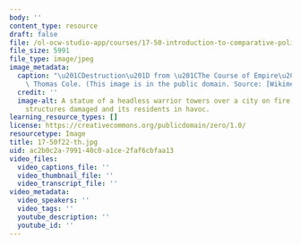 ```yaml
---
body: ''
content_type: resource
draft: false
file: /ol-ocw-studio-app/courses/17-50-introduction-to-comparative-politics-fall-2022/17-50f22-th.jpg
file_size: 5991
file_type: image/jpeg
image_metadata:
  caption: "\u201CDestruction\u201D from \u201CThe Course of Empire\u201D (1836) by\
    \ Thomas Cole. (This image is in the public domain. Source: [Wikimedia Commons](https://commons.wikimedia.org/wiki/File:Cole_Thomas_The_Course_of_Empire_Destruction_1836.jpg).)"
  credit: ''
  image-alt: A statue of a headless warrior towers over a city on fire, some of its
    structures damaged and its residents in havoc.
learning_resource_types: []
license: https://creativecommons.org/publicdomain/zero/1.0/
resourcetype: Image
title: 17-50f22-th.jpg
uid: ac2b0c2a-7991-40c0-a1ce-2faf6cbfaa13
video_files:
  video_captions_file: ''
  video_thumbnail_file: ''
  video_transcript_file: ''
video_metadata:
  video_speakers: ''
  video_tags: ''
  youtube_description: ''
  youtube_id: ''
---
```


